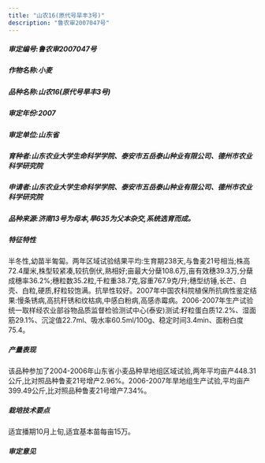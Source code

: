 ```yaml
---
title: "山农16(原代号旱丰3号)"
description: "鲁农审2007047号"
---
```

##### 审定编号:鲁农审2007047号

##### 作物名称:小麦

##### 品种名称:山农16(原代号旱丰3号)

##### 审定年份:2007

##### 审定单位:山东省

##### 育种者:山东农业大学生命科学学院、泰安市五岳泰山种业有限公司、德州市农业科学研究院

##### 申请者:山东农业大学生命科学学院、泰安市五岳泰山种业有限公司、德州市农业科学研究院

##### 品种来源:济南13号为母本,旱635为父本杂交,系统选育而成。

##### 特征特性
半冬性,幼苗半匍匐。两年区域试验结果平均:生育期238天,与鲁麦21号相当;株高72.4厘米,株型较紧凑,较抗倒伏,熟相好;亩最大分蘖108.6万,亩有效穗39.3万,分蘖成穗率36.2%;穗粒数35.2粒,千粒重38.7克,容重767.9克/升;穗型纺锤,长芒、白壳、白粒,硬质,籽粒较饱满。抗旱性较好。2007年中国农科院植保所抗病性鉴定结果:慢条锈病,高抗秆锈和纹枯病,中感白粉病,高感赤霉病。2006-2007年生产试验统一取样经农业部谷物品质监督检验测试中心(泰安)测试:籽粒蛋白质12.2%、湿面筋29.1%、沉淀值22.7ml、吸水率60.5ml/100g、稳定时间3.4min、面粉白度75.4。

##### 产量表现
该品种参加了2004-2006年山东省小麦品种旱地组区域试验,两年平均亩产448.31公斤,比对照品种鲁麦21号增产2.96%。2006-2007年旱地组生产试验,平均亩产399.49公斤,比对照品种鲁麦21号增产7.34%。

##### 栽培技术要点
适宜播期10月上旬,适宜基本苗每亩15万。

##### 审定意见

